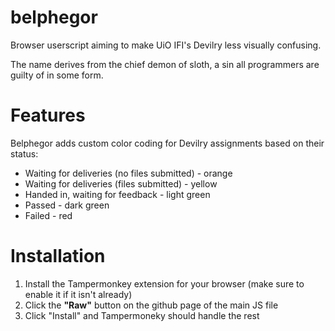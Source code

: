 # belphegor
Browser userscript aiming to make UiO IFI's Devilry less visually confusing.

The name derives from the chief demon of sloth, a sin all programmers are guilty of in some form.

# Features
Belphegor adds custom color coding for Devilry assignments based on their status:
- Waiting for deliveries (no files submitted) - orange
- Waiting for deliveries (files submitted) - yellow
- Handed in, waiting for feedback - light green
- Passed - dark green
- Failed - red


# Installation

1. Install the Tampermonkey extension for your browser (make sure to enable it if it isn't already)
2. Click the **"Raw"** button on the github page of the main JS file
3. Click "Install" and Tampermoneky should handle the rest
